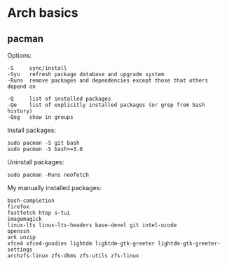 # Arch basics
## pacman
Options:
```
-S     sync/install  
-Syu   refresh package database and upgrade system  
-Runs  remove packages and dependencies except those that others depend on

-Q     list of installed packages
-Qe    list of explicitly installed packages (or grep from bash history)
-Qeg   show in groups
```

Install packages:
```
sudo pacman -S git bash
sudo pacman -S bash>=3.0
```

Uninstall packages:
```
sudo pacman -Runs neofetch
```

My manually installed packages:
```
bash-completion
firefox
fastfetch htop s-tui
imagemagick
linux-lts linux-lts-headers base-devel git intel-ucode
openssh
ark unzip
xfce4 xfce4-goodies lightdm lightdm-gtk-greeter lightdm-gtk-greeter-settings
archzfs-linux zfs-dkms zfs-utils zfs-linux
```